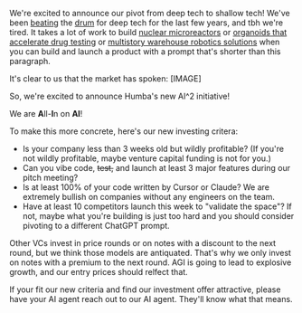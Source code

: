 <meta name="twitter:card" content="summary_large_image" />
<meta name="twitter:site" content="@humbavc" />
<meta name="twitter:image" content="https://humbaventures.com/twitter_card.png" />

We're excited to announce our pivot from deep tech to shallow tech! We've been [beating](https://www.codingvc.com/p/betting-on-deep-tech) the [drum](https://www.codingvc.com/p/the-golden-age-of-deep-tech) for deep tech for the last few years, and tbh we're tired. It takes a lot of work to build [nuclear microreactors](https://antaresindustries.com/) or [organoids that accelerate drug testing](https://www.parallel.bio/) or [multistory warehouse robotics solutions](https://mytra.ai/) when you can build and launch a product with a prompt that's shorter than this paragraph.

It's clear to us that the market has spoken:
[IMAGE]

So, we're excited to announce Humba's new AI^2 initiative!

We are **A**ll-**I**n on **AI**!

To make this more concrete, here's our new investing critera:
* Is your company less than 3 weeks old but wildly profitable? (If you're not wildly profitable, maybe venture capital funding is not for you.)
* Can you vibe code, ~~test,~~ and launch at least 3 major features during our pitch meeting?
* Is at least 100% of your code written by Cursor or Claude? We are extremely bullish on companies without any engineers on the team.
* Have at least 10 competitors launch this week to "validate the space"? If not, maybe what you're building is just too hard and you should consider pivoting to a different ChatGPT prompt.

Other VCs invest in price rounds or on notes with a discount to the next round, but we think those models are antiquated. That's why we only invest on notes with a premium to the next round. AGI is going to lead to explosive growth, and our entry prices should relfect that.

If your fit our new criteria and find our investment offer attractive, please have your AI agent reach out to our AI agent. They'll know what that means.
